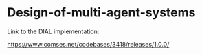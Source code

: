 # Design-of-multi-agent-systems

Link to the DIAL implementation:

https://www.comses.net/codebases/3418/releases/1.0.0/
